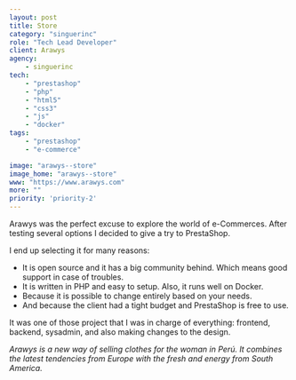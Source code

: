 ```yaml
---
layout: post
title: Store
category: "singuerinc"
role: "Tech Lead Developer"
client: Arawys
agency:
    - singuerinc
tech:
    - "prestashop"
    - "php"
    - "html5"
    - "css3"
    - "js"
    - "docker"
tags:
    - "prestashop"
    - "e-commerce"

image: "arawys--store"
image_home: "arawys--store"
www: "https://www.arawys.com"
more: ""
priority: 'priority-2'
---
```


Arawys was the perfect excuse to explore the world of e-Commerces. After testing several options I decided to give a try to PrestaShop.

I end up selecting it for many reasons:

- It is open source and it has a big community behind. Which means good support in case of troubles.
- It is written in PHP and easy to setup. Also, it runs well on Docker.
- Because it is possible to change entirely based on your needs.
- And because the client had a tight budget and PrestaShop is free to use.

It was one of those project that I was in charge of everything: frontend, backend, sysadmin, and also making changes to the design.

_Arawys is a new way of selling clothes for the woman in Per&uacute;. It combines the latest tendencies from Europe with the fresh and energy from South America._
